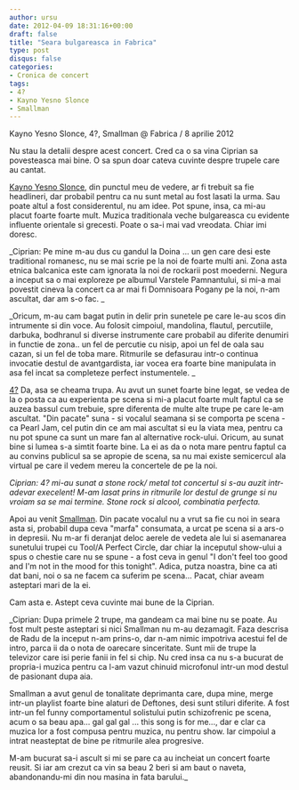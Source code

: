 ```yaml
---
author: ursu
date: 2012-04-09 18:31:16+00:00
draft: false
title: "Seara bulgareasca in Fabrica"
type: post
disqus: false
categories:
- Cronica de concert
tags:
- 4?
- Kayno Yesno Slonce
- Smallman
---
```

Kayno Yesno Slonce, 4?, Smallman @ Fabrica / 8 aprilie 2012

Nu stau la detalii despre acest concert. Cred ca o sa vina Ciprian sa povesteasca mai bine. O sa spun doar cateva cuvinte despre trupele care au cantat.

[Kayno Yesno Slonce](https://www.facebook.com/kaynoyesnoslonce), din punctul meu de vedere, ar fi trebuit sa fie headlineri, dar probabil pentru ca nu sunt metal au fost lasati la urma. Sau poate altul a fost considerentul, nu am idee. Pot spune, insa, ca mi-au placut foarte foarte mult. Muzica traditionala veche bulgareasca cu evidente influente orientale si grecesti. Poate o sa-i mai vad vreodata. Chiar imi doresc.

_Ciprian: Pe mine m-au dus cu gandul la Doina ... un gen care desi  este traditional romanesc, nu se mai scrie pe la noi de foarte multi ani. Zona asta etnica balcanica este cam ignorata la noi de rockarii post moederni. Negura a inceput sa o mai exploreze pe albumul Varstele Pamnantului,  si mi-a mai povestit cineva la concert ca ar mai fi Domnisoara Pogany pe la noi, n-am ascultat, dar am s-o fac. _

_Oricum, m-au cam bagat putin in delir prin sunetele pe care le-au scos din intrumente si din voce.  Au folosit cimpoiul, mandolina, flautul, percutiile, darbuka,  bodhranul si  diverse instrumente care probabil au diferite denumiri in functie de zona.. un fel de percutie cu nisip, apoi un fel de oala sau cazan, si un fel de toba mare. Ritmurile se defasurau intr-o continua invocatie destul de avantgardista, iar vocea era foarte bine manipulata in asa fel incat sa completeze perfect instumentele. _

[4?](https://www.facebook.com/4questionsofficial) Da, asa se cheama trupa. Au avut un sunet foarte bine legat, se vedea de la o posta ca au experienta pe scena si mi-a placut foarte mult faptul ca se auzea bassul cum trebuie, spre diferenta de multe alte trupe pe care le-am ascultat. "Din pacate" suna - si vocalul seamana si se comporta pe scena - ca Pearl Jam, cel putin din ce am mai ascultat si eu la viata mea, pentru ca nu pot spune ca sunt un mare fan al alternative rock-ului. Oricum, au sunat bine si lumea s-a simtit foarte bine. La ei as da o nota mare pentru faptul ca au convins publicul sa se apropie de scena, sa nu mai existe semicercul ala virtual pe care il vedem mereu la concertele de pe la noi.

_Ciprian: 4? mi-au sunat a stone rock/ metal tot concertul si s-au auzit intr-adevar execelent!  M-am lasat prins in ritmurile lor destul de grunge si nu vroiam sa se mai termine. Stone rock si alcool, combinatia perfecta._

Apoi au venit [Smallman](https://www.facebook.com/smallmanband). Din pacate vocalul nu a vrut sa fie cu noi in seara asta si, probabil dupa ceva "marfa" consumata, a urcat pe scena si a ars-o in depresii. Nu m-ar fi deranjat deloc aerele de vedeta ale lui si asemanarea sunetului trupei cu Tool/A Perfect Circle, dar chiar la inceputul show-ului a spus o chestie care nu se spune - a fost ceva in genul "I don't feel too good and I'm not in the mood for this tonight". Adica, putza noastra, bine ca ati dat bani, noi o sa ne facem ca suferim pe scena... Pacat, chiar aveam asteptari mari de la ei.

Cam asta e. Astept ceva cuvinte mai bune de la Ciprian.

_Ciprian: Dupa primele 2 trupe, ma gandeam ca mai bine nu se poate. Au fost mult peste asteptari si nici Smallman nu m-au dezamagit. Faza descrisa de Radu de la inceput n-am prins-o, dar n-am nimic impotriva acestui fel de intro, parca ii da o nota de oarecare sinceritate. Sunt mii de trupe la televizor care isi perie fanii in fel si chip. Nu cred insa ca nu s-a bucurat de propria-i muzica pentru ca l-am vazut chinuid microfonul intr-un mod destul de pasionant dupa aia. 

Smallman a avut genul de tonalitate deprimanta care, dupa mine, merge intr-un playlist foarte bine alaturi de Deftones, desi sunt stiluri diferite. A fost intr-un fel funny comportamentul solistului putin schizofrenic pe scena, acum o sa beau apa... gal gal gal ... this song is for me..., dar e clar ca muzica lor a fost compusa pentru muzica, nu pentru show. Iar cimpoiul a intrat neasteptat de bine pe ritmurile alea progresive. 

M-am bucurat sa-i ascult si mi se pare ca au incheiat un concert foarte reusit. Si iar am crezut ca vin sa beau 2 beri si am baut o naveta, abandonandu-mi din nou masina in fata barului._
